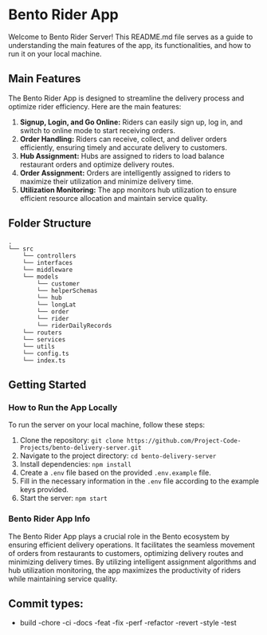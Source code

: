 # Bento Rider App

Welcome to Bento Rider Server! This README.md file serves as a guide to understanding the main features of the app, its functionalities, and how to run it on your local machine.

## Main Features

The Bento Rider App is designed to streamline the delivery process and optimize rider efficiency. Here are the main features:

1. **Signup, Login, and Go Online:** Riders can easily sign up, log in, and switch to online mode to start receiving orders.
2. **Order Handling:** Riders can receive, collect, and deliver orders efficiently, ensuring timely and accurate delivery to customers.
3. **Hub Assignment:** Hubs are assigned to riders to load balance restaurant orders and optimize delivery routes.
4. **Order Assignment:** Orders are intelligently assigned to riders to maximize their utilization and minimize delivery time.
5. **Utilization Monitoring:** The app monitors hub utilization to ensure efficient resource allocation and maintain service quality.

## Folder Structure

```plaintext
.
└── src
    └── controllers
    └── interfaces
    └── middleware
    └── models
        └── customer
        └── helperSchemas
        └── hub
        └── longLat
        └── order
        └── rider
        └── riderDailyRecords
    └── routers
    └── services
    └── utils
    └── config.ts
    └── index.ts
```

## Getting Started

### How to Run the App Locally

To run the server on your local machine, follow these steps:

1. Clone the repository: `git clone https://github.com/Project-Code-Projects/bento-delivery-server.git`
2. Navigate to the project directory: `cd bento-delivery-server`
3. Install dependencies: `npm install`
4. Create a `.env` file based on the provided `.env.example` file.
5. Fill in the necessary information in the `.env` file according to the example keys provided.
6. Start the server: `npm start`

<!-- ### Live Link

Currently, there is no live version of the app available. -->

### Bento Rider App Info

The Bento Rider App plays a crucial role in the Bento ecosystem by ensuring efficient delivery operations. It facilitates the seamless movement of orders from restaurants to customers, optimizing delivery routes and minimizing delivery times. By utilizing intelligent assignment algorithms and hub utilization monitoring, the app maximizes the productivity of riders while maintaining service quality.

## Commit types:

- build
  -chore
  -ci
  -docs
  -feat
  -fix
  -perf
  -refactor
  -revert
  -style
  -test
